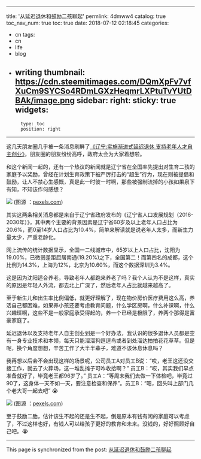 
---
title: '从延迟退休和鼓励二孩聊起'
permlink: 4dmww4
catalog: true
toc_nav_num: true
toc: true
date: 2018-07-12 02:18:45
categories:
- cn
tags:
- cn
- life
- blog
- writing
thumbnail: https://cdn.steemitimages.com/DQmXpFv7vfXuCm9SYCSo4RDmLGXzHeqmrLXPtuTvYUtDBAk/image.png
sidebar:
    right:
        sticky: true
widgets:
    -
        type: toc
        position: right
---


这几天朋友圈几乎被一条消息刷屏了[《辽宁:实施渐进式延迟退休 支持老年人才自主创业》](http://3g.163.com/news/article_cambrian/DMC9L67C0001875P.html)，朋友圈的朋友纷纷高呼，政府太会为大家着想啦。


和这个新闻一起的，还有一个热议的新闻就是辽宁省在全国率先提出对生育二孩的家庭予以奖励，曾经在计划生育政策下被严厉打击的“超生”行为，现在则被提倡和鼓励，让人不禁心生感慨，真是此一时彼一时啊，那些被强制流掉的小孩如果泉下有知，不知该作何感想？

![](https://cdn.steemitimages.com/DQmXpFv7vfXuCm9SYCSo4RDmLGXzHeqmrLXPtuTvYUtDBAk/image.png)
(图源 ：[pexels.com]( https://www.pexels.com/))

其实这两条相关消息都是来自于辽宁省政府发布的《辽宁省人口发展规划（2016-2030年）》，其中两个主要的背景因素是辽宁省60岁及以上老年人口占比为20.6%，而0至14岁人口占比为10.4%，简单来解读就是说老年人太多，而新生力量太少，严重老龄化。

网上流传的统计数据显示，全国一二线城市中，65岁以上人口占比，沈阳为19.00%，已微弱差距屈居南通(19.20%)之下，全国第二！而第四名的成都，这个比例为14.3%，上海为12%，北京为10.60%，而这个数据深圳为3.4%。

这是因为沈阳适合养老，导致老年人都跑来养老了吗？我个人认为不是这样，真实的原因是年轻人外流，都去北上广深了，然后老年人占比就越来越高了。

至于新生儿和出生率比例偏低，就更好理解了，现在物价房价医疗费用这么高，养活自己都困难，如果养小孩还要考虑教育问题，什么学区房啊，什么补课啊，什么兴趣班啊，这些不是一般家庭承受得起的，养一个已经是极限了，养两个那得是富豪家庭了。

延迟退休以及支持老年人自主创业到是一个好办法，我认识的很多退休人员都是空有一身专业技术和本领，每天只能溜溜狗逗逗鸟或者到处溜达拍拍花花草草。但是呢，换个角度想想，辛苦工作了大半半辈子，难道不该休息休息吗？

我再想以后会不会出现这样的场景呢，公司员工A对员工B说：“哎，老王这还没交接工作，就去了火葬场，这一堆乱摊子可咋收拾啊？” 员工B：“哎，其实我们早点准备就好了，毕竟老王都96岁了。” 员工A：“等周末我们去做一下体检吧，毕竟过90了，这身体一天不如一天，要注意检查和保养”。员工B：“嗯，回头叫上部门几个老大哥一起去吧” 😭

![](https://cdn.steemitimages.com/DQmUkW6G57T12WxoNc683qjLpouEjAHqnkjUXkoVb4VKavD/image.png)
(图源 ：[pexels.com]( https://www.pexels.com/))

至于鼓励二胎，估计该生不起的还是生不起，倒是原本有钱有闲的家庭可以考虑了，不过这样也好，有钱人可以给孩子更好的教育和未来。没钱的，好好照顾好自己吧。😭

- - -

This page is synchronized from the post: [从延迟退休和鼓励二孩聊起](https://steemit.com/@oflyhigh/4dmww4)
